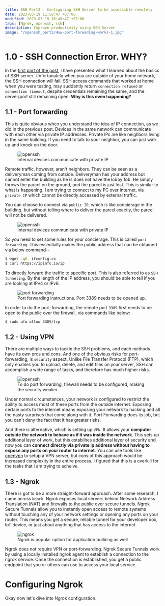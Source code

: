 ```yaml
---
title: SSH Part2 - Configuring SSH Server to be accessible remotely
date: 2023-03-19 11:58:47 +07:00
modified: 2023-03-19 16:49:47 +07:00
tags: [Ngrok, openssh, ssh]
description: Improve productivity using SSH Server
image: "/openssh_part2/How-port-forwading-works-1.jpg"
---
```


# 1.0 - SSH Connection Error. WHY?

In the [first part of the post](https://chophilip21.github.io/openssh), I have presented what I learned about the basics of SSH server. Unfortunately when you are outside of your home network, the SSH connection will fail.
SSH access commands that worked at home when you were testing, may suddently return `connection refused` or `connection timeout`, despite credentials remaining the same, and the server/port still remaining open. <b>Why is this even happening?</b>

## 1.1 - Port forwarding

This is quite obvious when you understand the idea of IP connection, as we did in the previous post. Devices in the same network can communicate with each other via private IP addresses. Private IPs are like neighbors living in the same building. If you need to talk to your neighbor, you can just walk up and knock on the door.

<figure>
<img src="https://media.geeksforgeeks.org/wp-content/uploads/20220517111808/privateip1.jpg" alt="openssh">
<figcaption>Internal devices communicate with private IP </figcaption>
</figure>

Remote traffic, however, aren't neighbors. They can be seen as a deliveryman coming from outside. Deliveryman has your address but cannot enter the building as he is does not have the lobby fob. He simply throws the parcel on the ground, and the parcel is just lost. This is similar to what is happening. I am trying to connect to my PC over internet, via `private IP` which cannot be directly accessed by external traffic. 

You can choose to connect via `public IP`, which is like concierage in the building, but without telling where to deliver the parcel exactly, the parcel will not be delivered.  

<figure>
<img src="https://www.stjamescourthotel.co.uk/images/Homepage_807x640/Head-Concierge%2C-Binoy-Nair-807-640f278.jpg?width=807&height=640&ext=.jpg" alt="openssh">
<figcaption>Internal devices communicate with private IP </figcaption>
</figure>

So you need to set some rules for your concierage. This is called `port forwarding`. This essentially makes the public address that can be obtained via below command-- 

```bash
$ wget -qO- ifconfig.co 
$ curl https://ipinfo.io/ip
```

To directly forward the traffic to specific port. This is also referred to as `SSH tunneling`. By the length of the IP address, you should be able to tell if you are looking at IPv4 or IPv6. 

<figure>
<img src="https://www.tommycoolman.com/wp-content/uploads/2021/08/ssh-tunneling-01-1024x203.jpg" alt="port forwarding">
<figcaption>Port forwarding instructions. Port 3389 needs to be opened up.</figcaption>
</figure>

In order to do the port-forwarding, the remote port `3389` first needs to be open to the public over the firewall, via commands like below:

```bash
$ sudo ufw allow 3389/tcp
```


## 1.2 - Using VPN

There are multiple ways to tackle the SSH problems, and each methods have its own pros and cons. And one of the obvious risks for port-forwarding, is `security` aspect. Unlike File Transfer Protocol (FTP), which only enables you to upload, delete, and edit files on your server, SSH can accomplish a wide range of tasks, and therefore has much higher risks. 

<figure>
<img src="/openssh_part2/How-port-forwading-works-1.jpg" alt="openssh">
<figcaption>To do port forwarding, firewall needs to be configured, making the security weaker.</figcaption>
</figure>

Under normal circumstances, your network is configured to restrict the ability to access most of these ports from the outside internet. Exposing certain ports to the internet means exposing your network to hacking and all the nasty surprises that come along with it. Port Forwarding does its job, but you can't deny the fact that it has greater risks.

And there is alternative, which is setting up `VPN`. It allows your **computer outside the network to behave as if it was inside the network**. This sets up additional layer of work, but this establihes additional layer of security and now you can **connect directly via private ip address without having to expose any ports on your router to internet**. You can use tools like [openvpn](https://openvpn.net/) to setup a VPN server, but cons of this approach would be increased complexity in the entire process. I figured that this is a overkill for the tasks that I am trying to acheive.  


## 1.3 - Ngrok

There is got to be a more straight-forward approach. After some research, I came across `Ngork`. Ngrok exposes local servers behind Network Address Translation (NAT) and firewalls to the public over secure tunnels. Ngrok Secure Tunnels allow you to instantly open access to remote systems without touching any of your network settings or opening any ports on your router. This means you get a secure, reliable tunnel for your developer box, IoT device, or just about anything that has access to the internet.


<figure>
<img src="https://uploads-ssl.webflow.com/63ed707844acb1ccf1ccb700/63eebf554563f71204a1fa66_architecture.png" alt="ngrok">
<figcaption>Ngrok is popular option for application building as well</figcaption>
</figure>

Ngrok does not require VPN or port-forwarding. Ngrok Secure Tunnels work by using a locally installed ngrok agent to establish a connection to the ngrok service. Once the connection is established, you get a public endpoint that you or others can use to access your local service.


# Configuring Ngrok

Okay now let's dive into Ngrok configuration. 